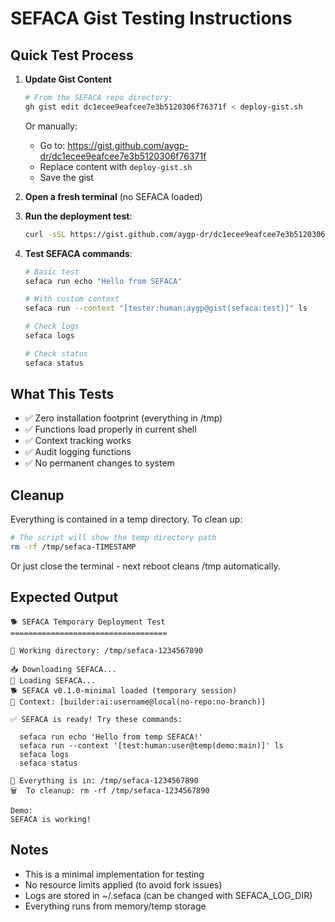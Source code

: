 # SEFACA Gist Testing Instructions

## Quick Test Process

1. **Update Gist Content**
   ```bash
   # From the SEFACA repo directory:
   gh gist edit dc1ecee9eafcee7e3b5120306f76371f < deploy-gist.sh
   ```
   
   Or manually:
   - Go to: https://gist.github.com/aygp-dr/dc1ecee9eafcee7e3b5120306f76371f
   - Replace content with `deploy-gist.sh`
   - Save the gist

2. **Open a fresh terminal** (no SEFACA loaded)

3. **Run the deployment test**:
   ```bash
   curl -sSL https://gist.github.com/aygp-dr/dc1ecee9eafcee7e3b5120306f76371f/raw | bash
   ```

4. **Test SEFACA commands**:
   ```bash
   # Basic test
   sefaca run echo "Hello from SEFACA"
   
   # With custom context
   sefaca run --context "[tester:human:aygp@gist(sefaca:test)]" ls
   
   # Check logs
   sefaca logs
   
   # Check status
   sefaca status
   ```

## What This Tests

- ✅ Zero installation footprint (everything in /tmp)
- ✅ Functions load properly in current shell
- ✅ Context tracking works
- ✅ Audit logging functions
- ✅ No permanent changes to system

## Cleanup

Everything is contained in a temp directory. To clean up:
```bash
# The script will show the temp directory path
rm -rf /tmp/sefaca-TIMESTAMP
```

Or just close the terminal - next reboot cleans /tmp automatically.

## Expected Output

```
🐕 SEFACA Temporary Deployment Test
===================================

📍 Working directory: /tmp/sefaca-1234567890

📥 Downloading SEFACA...
🚀 Loading SEFACA...
🐕 SEFACA v0.1.0-minimal loaded (temporary session)
📍 Context: [builder:ai:username@local(no-repo:no-branch)]

✅ SEFACA is ready! Try these commands:

  sefaca run echo 'Hello from temp SEFACA!'
  sefaca run --context '[test:human:user@temp(demo:main)]' ls
  sefaca logs
  sefaca status

📂 Everything is in: /tmp/sefaca-1234567890
🗑️  To cleanup: rm -rf /tmp/sefaca-1234567890

Demo:
SEFACA is working!
```

## Notes

- This is a minimal implementation for testing
- No resource limits applied (to avoid fork issues)
- Logs are stored in ~/.sefaca (can be changed with SEFACA_LOG_DIR)
- Everything runs from memory/temp storage